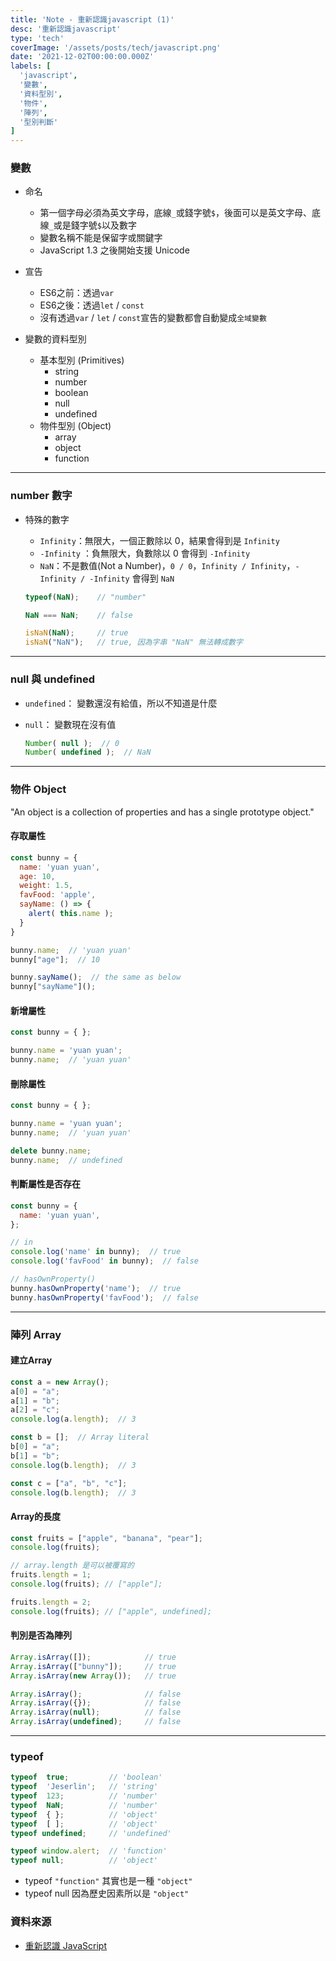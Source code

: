 ```yaml
---
title: 'Note - 重新認識javascript (1)'
desc: '重新認識javascript'
type: 'tech'
coverImage: '/assets/posts/tech/javascript.png'
date: '2021-12-02T00:00:00.000Z'
labels: [
  'javascript',
  '變數',
  '資料型別',
  '物件',
  '陣列',
  '型別判斷'
]
---
```


### 變數

- 命名
	- 第一個字母必須為英文字母，底線`_`或錢字號`$`，後面可以是英文字母、底線`_`或是錢字號`$`以及數字
	- 變數名稱不能是保留字或關鍵字
	- JavaScript 1.3 之後開始支援 Unicode

- 宣告
	- ES6之前：透過`var`
	- ES6之後：透過`let` / `const`
	- 沒有透過`var` / `let` / `const`宣告的變數都會自動變成`全域變數`

- 變數的資料型別
	- 基本型別 (Primitives)
		- string
		- number
		- boolean
		- null
		- undefined
	- 物件型別 (Object)
		- array
		- object
		- function

***

### number 數字

- 特殊的數字
  - `Infinity`：無限大，一個正數除以 0，結果會得到是 `Infinity`
  - `-Infinity` ：負無限大，負數除以 0 會得到 `-Infinity`
  - `NaN`：不是數值(Not a Number)，`0 / 0`，`Infinity / Infinity`，`-Infinity / -Infinity` 會得到 `NaN`

  ```javascript
  typeof(NaN);    // "number"

  NaN === NaN;    // false

  isNaN(NaN);     // true
  isNaN("NaN");   // true, 因為字串 "NaN" 無法轉成數字
  ```

***

### null 與 undefined

- `undefined`： 變數還沒有給值，所以不知道是什麼
- `null`： 變數現在沒有值

  ```javascript
  Number( null );  // 0
  Number( undefined );  // NaN
  ```

***

### 物件 Object

"An object is a collection of properties and has a single prototype object."

#### 存取屬性

```javascript
const bunny = {
  name: 'yuan yuan',
  age: 10,
  weight: 1.5,
  favFood: 'apple',
  sayName: () => {
    alert( this.name );
  }
}

bunny.name;  // 'yuan yuan'
bunny["age"];  // 10

bunny.sayName();  // the same as below
bunny["sayName"]();
```

#### 新增屬性

```javascript
const bunny = { };

bunny.name = 'yuan yuan';
bunny.name;  // 'yuan yuan'
```

#### 刪除屬性

```javascript
const bunny = { };

bunny.name = 'yuan yuan';
bunny.name;  // 'yuan yuan'

delete bunny.name;
bunny.name;  // undefined
```

#### 判斷屬性是否存在

```javascript
const bunny = {
  name: 'yuan yuan',
};

// in
console.log('name' in bunny);  // true
console.log('favFood' in bunny);  // false

// hasOwnProperty()
bunny.hasOwnProperty('name');  // true
bunny.hasOwnProperty('favFood');  // false
```

***

### 陣列 Array

#### 建立Array

```javascript
const a = new Array();
a[0] = "a";
a[1] = "b";
a[2] = "c";
console.log(a.length);  // 3

const b = [];  // Array literal
b[0] = "a";
b[1] = "b";
console.log(b.length);  // 3

const c = ["a", "b", "c"];
console.log(b.length);  // 3
```

#### Array的長度

```javascript
const fruits = ["apple", "banana", "pear"];
console.log(fruits);

// array.length 是可以被覆寫的
fruits.length = 1;
console.log(fruits); // ["apple"];

fruits.length = 2;
console.log(fruits); // ["apple", undefined];
```

#### 判別是否為陣列

```javascript
Array.isArray([]);            // true
Array.isArray(["bunny"]);     // true
Array.isArray(new Array());   // true

Array.isArray();              // false
Array.isArray({});            // false
Array.isArray(null);          // false
Array.isArray(undefined);     // false
```

***

### typeof

```javascript
typeof  true;         // 'boolean'
typeof  'Jeserlin';   // 'string'
typeof  123;          // 'number'
typeof  NaN;          // 'number'
typeof  { };          // 'object'
typeof  [ ];          // 'object'
typeof undefined;     // 'undefined'

typeof window.alert;  // 'function'
typeof null;          // 'object'
```

- typeof `"function"` 其實也是一種 `"object"`
- typeof null 因為歷史因素所以是 `"object"`

### 資料來源
- <a href='https://ithelp.ithome.com.tw/users/20065504/ironman/1259' target="_blank">重新認識 JavaScript</a>